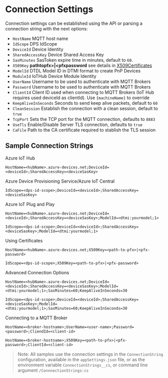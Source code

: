 # Connection Settings

Connection settings can be established using the API or parsing a connection string with the next options:

- `HostName` MQTT host name
- `IdScope` DPS IdScope 
- `DeviceId` Device Identity 
- `SharedAccessKey` Device Shared Access Key
- `SasMinutes` SasToken expire time in minutes, default to `60`.
- `X509Key` __pathtopfx>|<pfxpassword__  see details in [X509Certificates](X509Certificates.md)
- `ModelId` DTDL Model ID in DTMI format to create PnP Devices
- `ModuleId` IoTHub Device Module Identity
- `UserName` Username to be used to authenticate with MQTT Brokers
- `Password` Username to be used to authenticate with MQTT Brokers
- `ClientId` Client ID used when connecting to MQTT Brokers (IoT Hub requires used deviceId as clientId). Use `{machineName}` to override
- `KeepAliveInSeconds` Seconds to send keep alive packets, default to `60`
- `CleanSession` Establish the connection with a clean session, default to `true`
- `TcpPort` Sets the TCP port for the MQTT connection, defaults to `8883`
- `UseTls` Enable/Disable Server TLS connection, defaults to `true`
- `CaFile` Path to the CA certificate required to stablish the TLS session

## Sample Connection Strings

Azure IoT Hub

```
HostName=<hubName>.azure-devices.net;DeviceId=<deviceId>;SharedAccessKey=<deviceSasKey>
```

Azure Device Provisioning Service/Azure IoT Central

```
IdScope=<dps-id-scope>;DeviceId=<deviceId>;SharedAccessKey=<deviceSasKey>
```

Azure IoT Plug and Play

```
HostName=<hubName>.azure-devices.net;DeviceId=<deviceId>;SharedAccessKey=<deviceSasKey>;ModelId=<dtmi:yourmodel;1>

IdScope=<dps-id-scope>;DeviceId=<deviceId>;SharedAccessKey=<deviceSasKey>;ModelId=<dtmi:yourmodel;1>
```

Using Certificates

```
HostName=<hubName>.azure-devices.net;X509Key=<path-to-pfx>|<pfx-password>

IdScope=<dps-id-scope>;X509Key=<path-to-pfx>|<pfx-password>
```

Advanced Connection Options

```
HostName=<hubName>.azure-devices.net;DeviceId=<deviceId>;SharedAccessKey=<deviceSasKey>;ModelId=<dtmi:yourmodel;1>;SasMinutes=60;KeepAliveInSeconds=30

IdScope=<dps-id-scope>;DeviceId=<deviceId>;SharedAccessKey=<deviceSasKey>;ModelId=<dtmi:yourmodel;1>;SasMinutes=60;KeepAliveInSeconds=30
```

Connecting to a MQTT Broker

```
HostName=<broker-hostname>;UserName=<user-name>;Password=<password>;CliendId=<client-id>

HostName=<broker-hostname>;X509Key=<path-to-pfx>|<pfx-password>;ClientId=<client-id>
```


> Note: All samples use the connection settings in the `ConnectionString` configuration, available in the `appSettings.json` file, or as the environment variable `ConnectionStrings__cs`, or command line argument `/ConnnectionStrings:cs`